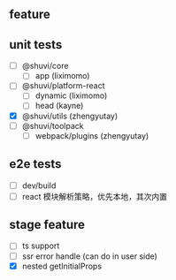 ## feature

## unit tests

- [ ] @shuvi/core
  - [ ] app (liximomo)
- [ ] @shuvi/platform-react
  - [ ] dynamic (liximomo)
  - [ ] head (kayne)
- [x] @shuvi/utils (zhengyutay)
- [ ] @shuvi/toolpack
  - [ ] webpack/plugins (zhengyutay)

## e2e tests

- [ ] dev/build
- [ ] react 模块解析策略，优先本地，其次内置

## stage feature

- [ ] ts support
- [ ] ssr error handle (can do in user side)
- [x] nested getInitialProps
